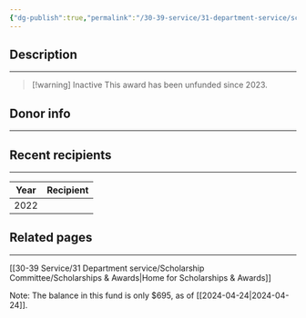 ```yaml
---
{"dg-publish":true,"permalink":"/30-39-service/31-department-service/scholarship-committee/01-awards/charles-j-hanks-excellence-in-math/","updated":"2025-04-25T09:40:14-07:00"}
---
```


## Description
---

> [!warning] Inactive
> This award has been unfunded since 2023.

## Donor info
---


## Recent recipients
---

| Year | Recipient |
| ---- | --------- |
| 2022 |           |

## Related pages
---

[[30-39 Service/31 Department service/Scholarship Committee/Scholarships & Awards\|Home for Scholarships & Awards]]

Note: The balance in this fund is only $695, as of [[2024-04-24\|2024-04-24]].